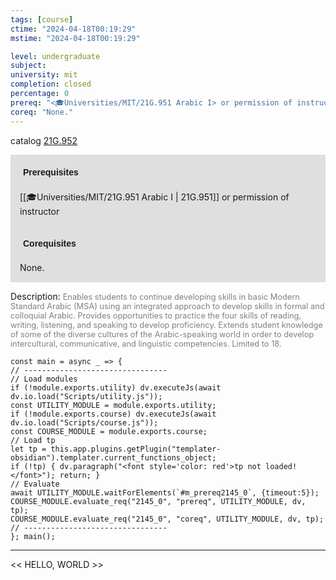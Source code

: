 ```yaml
---
tags: [course]
ctime: "2024-04-18T00:19:29"
mstime: "2024-04-18T00:19:29"

level: undergraduate
subject: 
university: mit
completion: closed
percentage: 0
prereq: "<🎓Universities/MIT/21G.951 Arabic I> or permission of instructor"
coreq: "None."
---
```


catalog [21G.952](http://student.mit.edu/catalog/m21Gq.html#21G.952)

<span style="display: block; padding: 15px; background-color: rgb(100, 100, 100, 0.2);"><font id="m_prereq2145_0" style="display: block; font-family: Arial, sans-serif; font-weight: bold; padding: 5px">Prerequisites</font><br><span id="prereq2145_0">[[🎓Universities/MIT/21G.951 Arabic I | 21G.951]] or permission of instructor</span></span>
<span style="display: block; padding: 15px; background-color: rgb(100, 100, 100, 0.2);"><font id="m_coreq2145_0" style="display: block; font-family: Arial, sans-serif; font-weight: bold; padding: 5px">Corequisites</font><br><span id="coreq2145_0">None.</span></span>

<font style="">Description:</font>
<font style="color: grey; font-size: 0.8rem;">Enables students to continue developing skills in basic Modern Standard Arabic (MSA) using an integrated approach to develop skills in formal and colloquial Arabic. Provides opportunities to practice the four skills of reading, writing, listening, and speaking to develop proficiency. Extends student knowledge of some of the diverse cultures of the Arabic-speaking world in order to develop intercultural, communicative, and linguistic competencies. Limited to 18.</font>

```dataviewjs
const main = async _ => {
// --------------------------------
// Load modules
if (!module.exports.utility) dv.executeJs(await dv.io.load("Scripts/utility.js"));
const UTILITY_MODULE = module.exports.utility;
if (!module.exports.course) dv.executeJs(await dv.io.load("Scripts/course.js"));
const COURSE_MODULE = module.exports.course;
// Load tp
let tp = this.app.plugins.getPlugin("templater-obsidian").templater.current_functions_object;
if (!tp) { dv.paragraph("<font style='color: red'>tp not loaded!</font>"); return; }
// Evaluate
await UTILITY_MODULE.waitForElements(`#m_prereq2145_0`, {timeout:5});
COURSE_MODULE.evaluate_req("2145_0", "prereq", UTILITY_MODULE, dv, tp);
COURSE_MODULE.evaluate_req("2145_0", "coreq", UTILITY_MODULE, dv, tp);
// --------------------------------
}; main();
```

---

<< HELLO, WORLD >>
